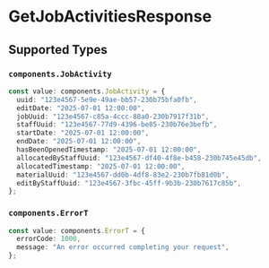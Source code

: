# GetJobActivitiesResponse


## Supported Types

### `components.JobActivity`

```typescript
const value: components.JobActivity = {
  uuid: "123e4567-5e9e-49ae-bb57-230b75bfa0fb",
  editDate: "2025-07-01 12:00:00",
  jobUuid: "123e4567-c85a-4ccc-88a0-230b7917f31b",
  staffUuid: "123e4567-77d9-4396-be85-230b76e3befb",
  startDate: "2025-07-01 12:00:00",
  endDate: "2025-07-01 12:00:00",
  hasBeenOpenedTimestamp: "2025-07-01 12:00:00",
  allocatedByStaffUuid: "123e4567-df40-4f8e-b458-230b745e45db",
  allocatedTimestamp: "2025-07-01 12:00:00",
  materialUuid: "123e4567-dd0b-4df8-83e2-230b7fb81d0b",
  editByStaffUuid: "123e4567-3fbc-45ff-9b3b-230b7617c85b",
};
```

### `components.ErrorT`

```typescript
const value: components.ErrorT = {
  errorCode: 1000,
  message: "An error occurred completing your request",
};
```

